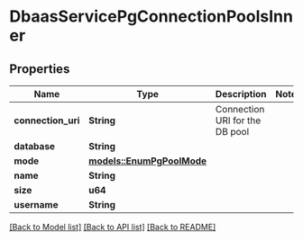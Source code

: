 # DbaasServicePgConnectionPoolsInner

## Properties

Name | Type | Description | Notes
------------ | ------------- | ------------- | -------------
**connection_uri** | **String** | Connection URI for the DB pool | 
**database** | **String** |  | 
**mode** | [**models::EnumPgPoolMode**](enum-pg-pool-mode.md) |  | 
**name** | **String** |  | 
**size** | **u64** |  | 
**username** | **String** |  | 

[[Back to Model list]](../README.md#documentation-for-models) [[Back to API list]](../README.md#documentation-for-api-endpoints) [[Back to README]](../README.md)


